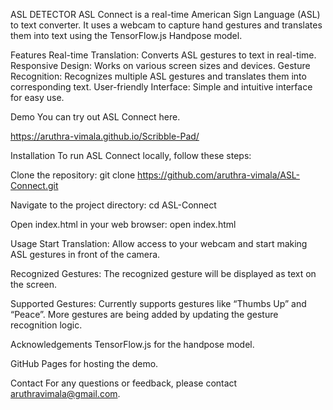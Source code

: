 ASL DETECTOR
ASL Connect is a real-time American Sign Language (ASL) to text converter. It uses a webcam to capture hand gestures and translates them into text using the TensorFlow.js Handpose model.

Features
Real-time Translation: Converts ASL gestures to text in real-time. Responsive Design: Works on various screen sizes and devices. Gesture Recognition: Recognizes multiple ASL gestures and translates them into corresponding text. User-friendly Interface: Simple and intuitive interface for easy use.

Demo
You can try out ASL Connect here.

https://aruthra-vimala.github.io/Scribble-Pad/

Installation
To run ASL Connect locally, follow these steps:

Clone the repository:
git clone https://github.com/aruthra-vimala/ASL-Connect.git

Navigate to the project directory:
cd ASL-Connect

Open index.html in your web browser:
open index.html

Usage
Start Translation: Allow access to your webcam and start making ASL gestures in front of the camera.

Recognized Gestures: The recognized gesture will be displayed as text on the screen.

Supported Gestures: Currently supports gestures like “Thumbs Up” and “Peace”. More gestures are being added by updating the gesture recognition logic.

Acknowledgements
TensorFlow.js for the handpose model.

GitHub Pages for hosting the demo.

Contact
For any questions or feedback, please contact aruthravimala@gmail.com.
